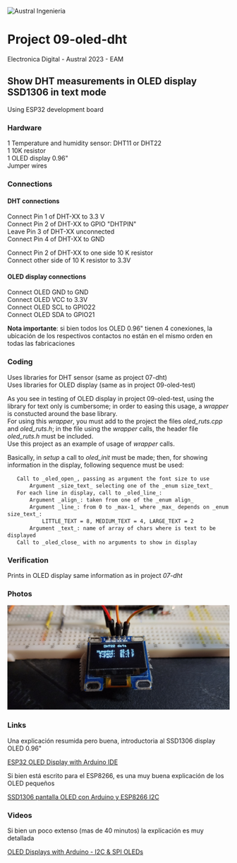 

![Austral Ingenieria](https://encrypted-tbn0.gstatic.com/images?q=tbn%3AANd9GcQooGo7vQn4t9-6Bt46qZF-UY4_QFpYOeh7kVWzwpr_lbLr5wka)


#   Project 09-oled-dht

   Electronica Digital - Austral 2023 - EAM
    
##  Show DHT measurements in OLED display SSD1306 in text mode

   Using ESP32 development board

### Hardware

   1 Temperature and humidity sensor: DHT11 or DHT22  
   1 10K resistor  
   1 OLED display 0.96"  
   Jumper wires  

###  Connections

####    DHT connections

   Connect Pin 1 of DHT-XX to 3.3 V  
   Connect Pin 2 of DHT-XX to GPIO "DHTPIN"  
   Leave Pin 3 of DHT-XX unconnected  
   Connect Pin 4 of DHT-XX to GND  

   Connect Pin 2 of DHT-XX to one side 10 K resistor  
   Connect other side of 10 K resistor to 3.3V  

####    OLED display connections

   Connect OLED GND to GND  
   Connect OLED VCC to 3.3V  
   Connect OLED SCL to GPIO22  
   Connect OLED SDA to GPIO21  

   **Nota importante**: si bien todos los OLED 0.96" tienen 4 conexiones, la ubicación de los respectivos contactos no están en el mismo orden en todas las fabricaciones

###     Coding

   Uses libraries for DHT sensor (same as project 07-dht)  
   Uses libraries for OLED display (same as in project 09-oled-test)  

   As you see in testing of OLED display in project 09-oled-test, using the library for text only is cumbersome; in order to easing this usage, a _wrapper_ is constucted around the base library.  
   For using this _wrapper_, you must add to the project the files _oled_ruts.cpp_ and _oled_ruts.h_; in the file using the _wrapper_ calls, the header file _oled_ruts.h_ must be included.  
   Use this project as an example of usage of _wrapper_ calls.  

   Basically, in _setup_ a call to _oled_init_ must be made; then, for showing information in the display, following sequence must be used:  

```
   Call to _oled_open_, passing as argument the font size to use  
       Argument _size_text_ selecting one of the _enum size_text_  
   For each line in display, call to _oled_line_:  
       Argument _align_: taken from one of the _enum align_  
       Argument _line_: from 0 to _max-1_ where _max_ depends on _enum size_text_:  
           LITTLE_TEXT = 8, MEDIUM_TEXT = 4, LARGE_TEXT = 2  
       Argument _text_: name of array of chars where is text to be displayed  
   Call to _oled_close_ with no arguments to show in display  
```

###  Verification

   Prints in OLED display same information as in project _07-dht_ 

###  Photos

 ![Display as printed](oled-dht.jpg)

###  Links

  Una explicación resumida pero buena, introductoria al SSD1306 display OLED 0.96"

  [ESP32 OLED Display with Arduino IDE](https://randomnerdtutorials.com/esp32-ssd1306-oled-display-arduino-ide/)

  Si bien está escrito para el ESP8266, es una muy buena explicación de los OLED pequeños

  [SSD1306 pantalla OLED con Arduino y ESP8266 I2C](https://programarfacil.com/blog/arduino-blog/ssd1306-pantalla-oled-con-arduino/)

### Videos

  Si bien un poco extenso (mas de 40 minutos) la explicación es muy detallada

  [OLED Displays with Arduino - I2C & SPI OLEDs](https://www.youtube.com/watch?v=7x1P80X1V3E)



